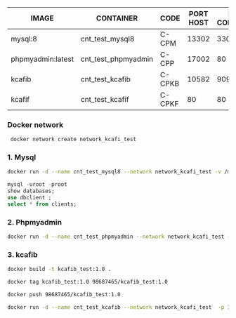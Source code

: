 |IMAGE | CONTAINER | CODE | PORT HOST | PORT CONTAINER |
|---- | ----- | ----- | ---- | ---- |
|mysql:8|cnt_test_mysql8|C-CPM	| 13302	|3306|
|phpmyadmin:latest|cnt_test_phpmyadmin|C-CPP	| 17002	|80|
|kcafib|cnt_test_kcafib|C-CPKB	|	10582	|9090 |
|kcafif|cnt_test_kcafif|C-CPKF	| 80	|80|

### Docker network 
``` sh
 docker network create network_kcafi_test
```
 
### 1. Mysql
``` sh
docker run -d --name cnt_test_mysql8 --network network_kcafi_test -v /my/custom:/etc/mysql/conf.d -e MYSQL_ROOT_PASSWORD=passrootdocker -e MYSQL_DATABASE=dbclient -p 13302:3306  mysql:8
```
``` sql
mysql -uroot -proot
show databases;
use dbclient ;
select * from clients;
```
### 2. Phpmyadmin 
``` sh
docker run -d --name cnt_test_phpmyadmin --network network_kcafi_test --link cnt_test_mysql8:db -p 17002:80 -v /some/local/directory/config.user.inc.php:/etc/phpmyadmin/config.user.inc.php phpmyadmin
``` 

### 3. kcafib
``` sh
docker build -t kcafib_test:1.0 .
```
``` sh
docker tag kcafib_test:1.0 98687465/kcafib_test:1.0
```
``` sh
docker push 98687465/kcafib_test:1.0
```
``` sh
docker run -d --name cnt_test_kcafib --network network_kcafi_test  -p 10581:9090 98687465/kcafib_test:1.0
```

